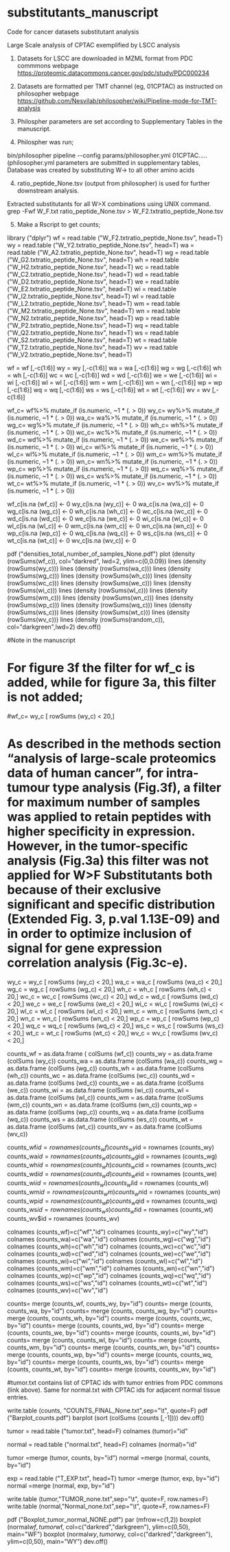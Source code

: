 # substitutants_manuscript
Code for cancer datasets substitutant analysis

Large Scale analysis of CPTAC exemplified by LSCC analysis

1. Datasets for LSCC are downloaded in MZML format from PDC commmons webpage https://proteomic.datacommons.cancer.gov/pdc/study/PDC000234

2. Datasets are formatted per TMT channel (eg, 01CPTAC) as instructed on philosopher webpage https://github.com/Nesvilab/philosopher/wiki/Pipeline-mode-for-TMT-analysis

3. Philospher parameters are set according to Supplementary Tables in the manuscript.

3. Philospher was run;

bin/philosopher pipeline --config params/philosopher.yml 01CPTAC.....
(philosopher.yml parameters are submitted in supplementary tables, Database was created by substituting W-> to all other amino acids

4. ratio_peptide_None.tsv (output from philosopher) is used for further downstream analysis.

Extracted substitutants for all W>X combinations using UNIX command.
grep -Fwf W_F.txt ratio_peptide_None.tsv > W_F2.txtratio_peptide_None.tsv

5. Make a Rscript to get counts;

library ("dplyr")
wf = read.table ("W_F2.txtratio_peptide_None.tsv", head=T)
wy = read.table ("W_Y2.txtratio_peptide_None.tsv", head=T)
wa = read.table ("W_A2.txtratio_peptide_None.tsv", head=T)
wg = read.table ("W_G2.txtratio_peptide_None.tsv", head=T)
wh = read.table ("W_H2.txtratio_peptide_None.tsv", head=T)
wc = read.table ("W_C2.txtratio_peptide_None.tsv", head=T)
wd = read.table ("W_D2.txtratio_peptide_None.tsv", head=T)
we = read.table ("W_E2.txtratio_peptide_None.tsv", head=T)
wi = read.table ("W_I2.txtratio_peptide_None.tsv", head=T)
wl = read.table ("W_L2.txtratio_peptide_None.tsv", head=T)
wm = read.table ("W_M2.txtratio_peptide_None.tsv", head=T)
wn = read.table ("W_N2.txtratio_peptide_None.tsv", head=T)
wp = read.table ("W_P2.txtratio_peptide_None.tsv", head=T)
wq = read.table ("W_Q2.txtratio_peptide_None.tsv", head=T)
ws = read.table ("W_S2.txtratio_peptide_None.tsv", head=T)
wt = read.table ("W_T2.txtratio_peptide_None.tsv", head=T)
wv = read.table ("W_V2.txtratio_peptide_None.tsv", head=T)


wf = wf [,-c(1:6)]
wy = wy [,-c(1:6)]
wa = wa [,-c(1:6)]
wg = wg [,-c(1:6)]
wh = wh [,-c(1:6)]
wc = wc [,-c(1:6)]
wd = wd [,-c(1:6)]
we = we [,-c(1:6)]
wi = wi [,-c(1:6)]
wl = wl [,-c(1:6)]
wm = wm [,-c(1:6)]
wn = wn [,-c(1:6)]
wp = wp [,-c(1:6)]
wq = wq [,-c(1:6)]
ws = ws [,-c(1:6)]
wt = wt [,-c(1:6)]
wv = wv [,-c(1:6)]


wf_c= wf%>% mutate_if (is.numeric, ~1 * (. > 0))
wy_c= wy%>% mutate_if (is.numeric, ~1 * (. > 0))
wa_c= wa%>% mutate_if (is.numeric, ~1 * (. > 0))
wg_c= wg%>% mutate_if (is.numeric, ~1 * (. > 0))
wh_c= wh%>% mutate_if (is.numeric, ~1 * (. > 0))
wc_c= wc%>% mutate_if (is.numeric, ~1 * (. > 0))
wd_c= wd%>% mutate_if (is.numeric, ~1 * (. > 0))
we_c= we%>% mutate_if (is.numeric, ~1 * (. > 0))
wi_c= wi%>% mutate_if (is.numeric, ~1 * (. > 0))
wl_c= wl%>% mutate_if (is.numeric, ~1 * (. > 0))
wm_c= wm%>% mutate_if (is.numeric, ~1 * (. > 0))
wn_c= wn%>% mutate_if (is.numeric, ~1 * (. > 0))
wp_c= wp%>% mutate_if (is.numeric, ~1 * (. > 0))
wq_c= wq%>% mutate_if (is.numeric, ~1 * (. > 0))
ws_c= ws%>% mutate_if (is.numeric, ~1 * (. > 0))
wt_c= wt%>% mutate_if (is.numeric, ~1 * (. > 0))
wv_c= wv%>% mutate_if (is.numeric, ~1 * (. > 0))

wf_c[is.na (wf_c)] <- 0
wy_c[is.na (wy_c)] <- 0
wa_c[is.na (wa_c)] <- 0
wg_c[is.na (wg_c)] <- 0
wh_c[is.na (wh_c)] <- 0
wc_c[is.na (wc_c)] <- 0
wd_c[is.na (wd_c)] <- 0
we_c[is.na (we_c)] <- 0
wi_c[is.na (wi_c)] <- 0
wl_c[is.na (wl_c)] <- 0
wm_c[is.na (wm_c)] <- 0
wn_c[is.na (wn_c)] <- 0
wp_c[is.na (wp_c)] <- 0
wq_c[is.na (wq_c)] <- 0
ws_c[is.na (ws_c)] <- 0
wt_c[is.na (wt_c)] <- 0
wv_c[is.na (wv_c)] <- 0

pdf ("densities_total_number_of_samples_None.pdf")
plot (density (rowSums(wf_c)), col="darkred", lwd=2, ylim=c(0,0.09))
lines (density (rowSums(wy_c)))
lines (density (rowSums(wa_c)))
lines (density (rowSums(wg_c)))
lines (density (rowSums(wh_c)))
lines (density (rowSums(wc_c)))
lines (density (rowSums(we_c)))
lines (density (rowSums(wi_c)))
lines (density (rowSums(wl_c)))
lines (density (rowSums(wm_c)))
lines (density (rowSums(wn_c)))
lines (density (rowSums(wp_c)))
lines (density (rowSums(wq_c)))
lines (density (rowSums(ws_c)))
lines (density (rowSums(wt_c)))
lines (density (rowSums(wv_c)))
lines (density (rowSums(random_c)), col="darkgreen",lwd=2)
dev.off()

#Note in the manuscript
# For figure 3f the filter for wf_c is added, while for figure 3a, this filter is not added;
#wf_c= wy_c [ rowSums (wy_c) < 20,]

# As described in the methods section “analysis of large-scale proteomics data of human cancer”, for intra-tumour type analysis (Fig.3f), a filter for maximum number of samples was applied to retain peptides with higher specificity in expression. However, in the tumor-specific analysis (Fig.3a) this filter was not applied for W>F Substitutants both because of their exclusive significant and specific distribution (Extended Fig. 3, p.val 1.13E-09) and in order to optimize inclusion of signal for gene expression correlation analysis (Fig.3c-e). 
wy_c = wy_c [ rowSums (wy_c) < 20,]
wa_c = wa_c [ rowSums (wa_c) < 20,]
wg_c = wg_c [ rowSums (wg_c) < 20,]
wh_c = wh_c [ rowSums (wh_c) < 20,]
wc_c = wc_c [ rowSums (wc_c) < 20,]
wd_c = wd_c [ rowSums (wd_c) < 20,]
we_c = we_c [ rowSums (we_c) < 20,]
wi_c = wi_c [ rowSums (wi_c) < 20,]
wl_c = wl_c [ rowSums (wl_c) < 20,]
wm_c = wm_c [ rowSums (wm_c) < 20,]
wn_c = wn_c [ rowSums (wn_c) < 20,]
wp_c = wp_c [ rowSums (wp_c) < 20,]
wq_c = wq_c [ rowSums (wq_c) < 20,]
ws_c = ws_c [ rowSums (ws_c) < 20,]
wt_c = wt_c [ rowSums (wt_c) < 20,]
wv_c = wv_c [ rowSums (wv_c) < 20,]

counts_wf = as.data.frame ( colSums (wf_c))
counts_wy = as.data.frame (colSums (wy_c))
counts_wa = as.data.frame (colSums (wa_c))
counts_wg = as.data.frame (colSums (wg_c))
counts_wh = as.data.frame (colSums (wh_c))
counts_wc = as.data.frame (colSums (wc_c))
counts_wd = as.data.frame (colSums (wd_c))
counts_we = as.data.frame (colSums (we_c))
counts_wi = as.data.frame (colSums (wi_c))
counts_wl = as.data.frame (colSums (wl_c))
counts_wm = as.data.frame (colSums (wm_c))
counts_wn = as.data.frame (colSums (wn_c))
counts_wp = as.data.frame (colSums (wp_c))
counts_wq = as.data.frame (colSums (wq_c))
counts_ws = as.data.frame (colSums (ws_c))
counts_wt = as.data.frame (colSums (wt_c))
counts_wv = as.data.frame (colSums (wv_c))

counts_wf$id = rownames  (counts_wf)
counts_wy$id = rownames  (counts_wy)
counts_wa$id = rownames  (counts_wa)
counts_wg$id = rownames  (counts_wg)
counts_wh$id = rownames  (counts_wh)
counts_wc$id = rownames  (counts_wc)
counts_wd$id = rownames  (counts_wd)
counts_we$id = rownames  (counts_we)
counts_wi$id = rownames  (counts_wi)
counts_wl$id = rownames  (counts_wl)
counts_wm$id = rownames  (counts_wm)
counts_wn$id = rownames  (counts_wn)
counts_wp$id = rownames  (counts_wp)
counts_wq$id = rownames  (counts_wq)
counts_ws$id = rownames  (counts_ws)
counts_wt$id = rownames  (counts_wt)
counts_wv$id = rownames  (counts_wv)

colnames (counts_wf)=c("wf","id")
colnames (counts_wy)=c("wy","id")
colnames (counts_wa)=c("wa","id")
colnames (counts_wg)=c("wg","id")
colnames (counts_wh)=c("wh","id")
colnames (counts_wc)=c("wc","id")
colnames (counts_wd)=c("wd","id")
colnames (counts_we)=c("we","id")
colnames (counts_wi)=c("wi","id")
colnames (counts_wl)=c("wl","id")
colnames (counts_wm)=c("wm","id")
colnames (counts_wn)=c("wn","id")
colnames (counts_wp)=c("wp","id")
colnames (counts_wq)=c("wq","id")
colnames (counts_ws)=c("ws","id")
colnames (counts_wt)=c("wt","id")
colnames (counts_wv)=c("wv","id")

counts= merge (counts_wf, counts_wy, by="id")
counts= merge (counts, counts_wa, by="id")
counts= merge (counts, counts_wg, by="id")
counts= merge (counts, counts_wh, by="id")
counts= merge (counts, counts_wc, by="id")
counts= merge (counts, counts_wd, by="id")
counts= merge (counts, counts_we, by="id")
counts= merge (counts, counts_wi, by="id")
counts= merge (counts, counts_wl, by="id")
counts= merge (counts, counts_wm, by="id")
counts= merge (counts, counts_wn, by="id")
counts= merge (counts, counts_wp, by="id")
counts= merge (counts, counts_wq, by="id")
counts= merge (counts, counts_ws, by="id")
counts= merge (counts, counts_wt, by="id")
counts= merge (counts, counts_wv, by="id")

#tumor.txt contains list of CPTAC ids with tumor entries from PDC commons (link above). Same for normal.txt with CPTAC ids for adjacent normal tissue entries.

write.table (counts, "COUNTS_FINAL_None.txt",sep="\t", quote=F)
pdf ("Barplot_counts.pdf")
barplot (sort (colSums (counts [,-1])))
dev.off()

tumor = read.table ("tumor.txt", head=F)
colnames (tumor)="id"

normal = read.table ("normal.txt", head=F)
colnames (normal)="id"

tumor =merge (tumor, counts, by="id")
normal =merge (normal, counts, by="id")

exp = read.table ("T_EXP.txt", head=T)
tumor =merge (tumor, exp, by="id")
normal =merge (normal, exp, by="id")

write.table (tumor,"TUMOR_none.txt",sep="\t", quote=F, row.names=F)
write.table (normal,"Normal_none.txt",sep="\t", quote=F, row.names=F)

pdf ("Boxplot_tumor_normal_NONE.pdf")
par (mfrow=c(1,2))
boxplot (normal$wf, tumor$wf, col=c("darkred","darkgreen"), ylim=c(0,50), main="WF")
boxplot (normal$wy, tumor$wy, col=c("darkred","darkgreen"), ylim=c(0,50), main="WY")
dev.off()





